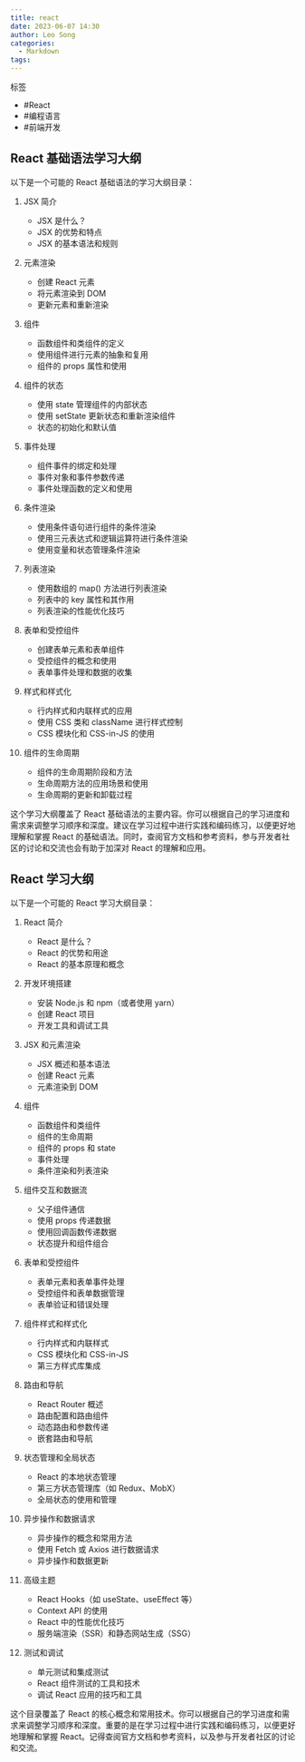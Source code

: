 ```yaml
---
title: react
date: 2023-06-07 14:30
author: Leo Song
categories:
  - Markdown
tags:
---
```


标签

- #React
- #编程语言
- #前端开发

## React 基础语法学习大纲

以下是一个可能的 React 基础语法的学习大纲目录：

1. JSX 简介

   - JSX 是什么？
   - JSX 的优势和特点
   - JSX 的基本语法和规则

2. 元素渲染

   - 创建 React 元素
   - 将元素渲染到 DOM
   - 更新元素和重新渲染

3. 组件

   - 函数组件和类组件的定义
   - 使用组件进行元素的抽象和复用
   - 组件的 props 属性和使用

4. 组件的状态

   - 使用 state 管理组件的内部状态
   - 使用 setState 更新状态和重新渲染组件
   - 状态的初始化和默认值

5. 事件处理

   - 组件事件的绑定和处理
   - 事件对象和事件参数传递
   - 事件处理函数的定义和使用

6. 条件渲染

   - 使用条件语句进行组件的条件渲染
   - 使用三元表达式和逻辑运算符进行条件渲染
   - 使用变量和状态管理条件渲染

7. 列表渲染

   - 使用数组的 map() 方法进行列表渲染
   - 列表中的 key 属性和其作用
   - 列表渲染的性能优化技巧

8. 表单和受控组件

   - 创建表单元素和表单组件
   - 受控组件的概念和使用
   - 表单事件处理和数据的收集

9. 样式和样式化

   - 行内样式和内联样式的应用
   - 使用 CSS 类和 className 进行样式控制
   - CSS 模块化和 CSS-in-JS 的使用

10. 组件的生命周期
    - 组件的生命周期阶段和方法
    - 生命周期方法的应用场景和使用
    - 生命周期的更新和卸载过程

这个学习大纲覆盖了 React 基础语法的主要内容。你可以根据自己的学习进度和需求来调整学习顺序和深度。建议在学习过程中进行实践和编码练习，以便更好地理解和掌握 React 的基础语法。同时，查阅官方文档和参考资料，参与开发者社区的讨论和交流也会有助于加深对 React 的理解和应用。

## React 学习大纲

以下是一个可能的 React 学习大纲目录：

1. React 简介

   - React 是什么？
   - React 的优势和用途
   - React 的基本原理和概念

2. 开发环境搭建

   - 安装 Node.js 和 npm（或者使用 yarn）
   - 创建 React 项目
   - 开发工具和调试工具

3. JSX 和元素渲染

   - JSX 概述和基本语法
   - 创建 React 元素
   - 元素渲染到 DOM

4. 组件

   - 函数组件和类组件
   - 组件的生命周期
   - 组件的 props 和 state
   - 事件处理
   - 条件渲染和列表渲染

5. 组件交互和数据流

   - 父子组件通信
   - 使用 props 传递数据
   - 使用回调函数传递数据
   - 状态提升和组件组合

6. 表单和受控组件

   - 表单元素和表单事件处理
   - 受控组件和表单数据管理
   - 表单验证和错误处理

7. 组件样式和样式化

   - 行内样式和内联样式
   - CSS 模块化和 CSS-in-JS
   - 第三方样式库集成

8. 路由和导航

   - React Router 概述
   - 路由配置和路由组件
   - 动态路由和参数传递
   - 嵌套路由和导航

9. 状态管理和全局状态

   - React 的本地状态管理
   - 第三方状态管理库（如 Redux、MobX）
   - 全局状态的使用和管理

10. 异步操作和数据请求

    - 异步操作的概念和常用方法
    - 使用 Fetch 或 Axios 进行数据请求
    - 异步操作和数据更新

11. 高级主题

    - React Hooks（如 useState、useEffect 等）
    - Context API 的使用
    - React 中的性能优化技巧
    - 服务端渲染（SSR）和静态网站生成（SSG）

12. 测试和调试
    - 单元测试和集成测试
    - React 组件测试的工具和技术
    - 调试 React 应用的技巧和工具

这个目录覆盖了 React 的核心概念和常用技术。你可以根据自己的学习进度和需求来调整学习顺序和深度。重要的是在学习过程中进行实践和编码练习，以便更好地理解和掌握 React。记得查阅官方文档和参考资料，以及参与开发者社区的讨论和交流。
